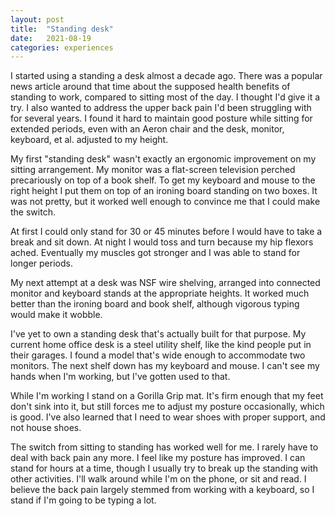 ```yaml
---
layout: post
title:  "Standing desk"
date:   2021-08-19
categories: experiences
---
```


I started using a standing a desk almost a decade ago. There was a popular news article around that time about the supposed health benefits of standing to work, compared to sitting most of the day. I thought I'd give it a try. I also wanted to address the upper back pain I'd been struggling with for several years. I found it hard to maintain good posture while sitting for extended periods, even with an Aeron chair and the desk, monitor, keyboard, et al. adjusted to my height.

My first "standing desk" wasn't exactly an ergonomic improvement on my sitting arrangement. My monitor was a flat-screen television perched precariously on top of a book shelf. To get my keyboard and mouse to the right height I put them on top of an ironing board standing on two boxes. It was not pretty, but it worked well enough to convince me that I could make the switch.

At first I could only stand for 30 or 45 minutes before I would have to take a break and sit down. At night I would toss and turn because my hip flexors ached. Eventually my muscles got stronger and I was able to stand for longer periods.

My next attempt at a desk was NSF wire shelving, arranged into connected monitor and keyboard stands at the appropriate heights. It worked much better than the ironing board and book shelf, although vigorous typing would make it wobble.

I've yet to own a standing desk that's actually built for that purpose. My current home office desk is a steel utility shelf, like the kind people put in their garages. I found a model that's wide enough to accommodate two monitors. The next shelf down has my keyboard and mouse. I can't see my hands when I'm working, but I've gotten used to that.

While I'm working I stand on a Gorilla Grip mat. It's firm enough that my feet don't sink into it, but still forces me to adjust my posture occasionally, which is good. I've also learned that I need to wear shoes with proper support, and not house shoes.

The switch from sitting to standing has worked well for me. I rarely have to deal with back pain any more. I feel like my posture has improved. I can stand for hours at a time, though I usually try to break up the standing with other activities. I'll walk around while I'm on the phone, or sit and read. I believe the back pain largely stemmed from working with a keyboard, so I stand if I'm going to be typing a lot.

